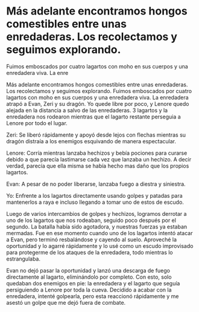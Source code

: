 # Más adelante encontramos hongos comestibles entre unas enredaderas. Los recolectamos y seguimos explorando.
Fuimos emboscados por cuatro lagartos con moho en sus cuerpos y una enredadera viva. La enre

Más adelante encontramos hongos comestibles entre unas enredaderas. Los recolectamos y seguimos explorando.
Fuimos emboscados por cuatro lagartos con moho en sus cuerpos y una enredadera viva. La enredadera atrapó a Evan, Zeri y su dragón. Yo quede libre por poco, y Lenore quedo alejada en la distancia a salvo de las enredaderas. 3 lagartos y la enredadera nos rodearon mientras que el lagarto restante perseguia a Lenore por todo el lugar.

Zeri: Se liberó rápidamente y apoyó desde lejos con flechas mientras su dragón distraía a los enemigos esquivando de manera espectacular.

Lenore: Corría mientras lanzaba hechizos y bebía pociones para curarse debido a que parecía lastimarse cada vez que lanzaba un hechizo. A decir verdad, parecía que ella misma se había hecho mas daño que los propios lagartos.

Evan: A pesar de no poder liberarse, lanzaba fuego a diestra y siniestra.

Yo: Enfrente a los lagartos directamente usando golpes y patadas para mantenerlos a raya e incluso llegando a tomar uno de estos de escudo.

Luego de varios intercambios de golpes y hechizos, logramos derrotar a uno de los lagartos que nos rodeaban, seguido poco después por el segundo. La batalla había sido agotadora, y nuestras fuerzas ya estaban mermadas. Fue en ese momento cuando uno de los lagartos intentó atacar a Evan, pero terminó resbalándose y cayendo al suelo. Aproveché la oportunidad y lo agarré rápidamente y lo usé como un escudo improvisado para protegerme de los ataques de la enredadera, todo mientras lo estrangulaba.

Evan no dejó pasar la oportunidad y lanzó una descarga de fuego directamente al lagarto, eliminándolo por completo. Con esto, solo quedaban dos enemigos en pie: la enredadera y el lagarto que seguía persiguiendo a Lenore por toda la cueva. Decidido a acabar con la enredadera, intenté golpearla, pero esta reaccionó rápidamente y me asestó un golpe que me dejó fuera de combate.

